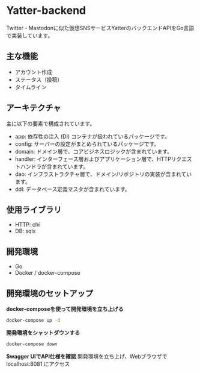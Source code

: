 # Yatter-backend

Twitter・Mastodonに似た仮想SNSサービスYatterのバックエンドAPIをGo言語で実装しています。

## 主な機能
- アカウント作成
- ステータス（投稿）
- タイムライン

## アーキテクチャ
主に以下の要素で構成されています。

- app: 依存性の注入 (DI) コンテナが扱われているパッケージです。
- config: サーバーの設定がまとめられているパッケージです。
- domain: ドメイン層で、コアビジネスロジックが含まれています。
- handler: インターフェース層およびアプリケーション層で、HTTPリクエストハンドラが含まれています。
- dao: インフラストラクチャ層で、ドメイン/リポジトリの実装が含まれています。
- ddl: データベース定義マスタが含まれています。

## 使用ライブラリ
- HTTP: chi
- DB: sqlx

## 開発環境
- Go
- Docker / docker-compose

## 開発環境のセットアップ

**docker-composeを使って開発環境を立ち上げる**
```bash
docker-compose up -d
```

**開発環境をシャットダウンする**
```bash
docker-compose down
```

**Swagger UIでAPI仕様を確認**
開発環境を立ち上げ、Webブラウザで localhost:8081 にアクセス

